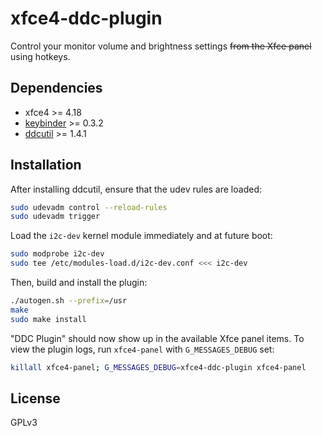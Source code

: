 # xfce4-ddc-plugin

Control your monitor volume and brightness settings ~~from the Xfce panel~~
using hotkeys.

## Dependencies

- xfce4 >= 4.18
- [keybinder](https://github.com/kupferlauncher/keybinder) >= 0.3.2
- [ddcutil](https://github.com/rockowitz/ddcutil) >= 1.4.1

## Installation

After installing ddcutil, ensure that the udev rules are loaded:

```Bash
sudo udevadm control --reload-rules
sudo udevadm trigger
```

Load the `i2c-dev` kernel module immediately and at future boot:

```Bash
sudo modprobe i2c-dev
sudo tee /etc/modules-load.d/i2c-dev.conf <<< i2c-dev
```

Then, build and install the plugin:

```Bash
./autogen.sh --prefix=/usr
make
sudo make install
```

"DDC Plugin" should now show up in the available Xfce panel items. To view
the plugin logs, run `xfce4-panel` with `G_MESSAGES_DEBUG` set:

```Bash
killall xfce4-panel; G_MESSAGES_DEBUG=xfce4-ddc-plugin xfce4-panel
```

## License

GPLv3
